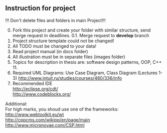 ﻿Instruction fоr project
--
!!! Don't delete files and folders in main Project!!!

0. Fork this project and create your folder with similar structure, send merge request in deadlines.
0.1. Merge request to __develop__ branch
1. Project structure template could not be changed! 
2. All TODO must be changed to your data!
3. Read project manual (in docs folder)
4. All illustration must be in separate files (images folder)
5. Topics for description in thesis are: software design patterns, OOP, C++ 11.
6. Required UML Diagrams: Use Case Diagram, Class Diagram (Lectures 1-3)
http://www.intuit.ru/studies/courses/480/336/info  
7. Recommended IDE  
http://eclipse.org/cdt/  
http://www.codeblocks.org/  

Additional:  
For high marks, you shoud use one of the frameworks:
http://www.webtoolkit.eu/wt  
http://cppcms.com/wikipp/en/page/main  
http://www.micronovae.com/CSP.html  
 

